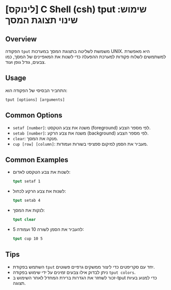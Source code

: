 # [לינוקס] C Shell (csh) tput שימוש: שינוי תצוגת המסך

## Overview
הפקודה `tput` משמשת לשליטה בתצוגת המסך במערכות UNIX. היא מאפשרת למשתמשים לשלוח פקודות למערכת ההפעלה כדי לשנות את המאפיינים של המסך, כמו צבעים, גודל גופן ועוד.

## Usage
התחביר הבסיסי של הפקודה הוא:
```
tput [options] [arguments]
```

## Common Options
- `setaf [number]`: משנה את צבע הטקסט (foreground) לפי מספר הצבע.
- `setab [number]`: משנה את צבע הרקע (background) לפי מספר הצבע.
- `clear`: מנקה את המסך.
- `cup [row] [column]`: מעביר את הסמן למיקום ספציפי בשורות ועמודות.

## Common Examples
- לשנות את צבע הטקסט לאדום:
  ```csh
  tput setaf 1
  ```
  
- לשנות את צבע הרקע לכחול:
  ```csh
  tput setab 4
  ```

- לנקות את המסך:
  ```csh
  tput clear
  ```

- להעביר את הסמן לשורה 10 ועמודה 5:
  ```csh
  tput cup 10 5
  ```

## Tips
- השתמש בפקודת `tput` יחד עם סקריפטים כדי ליצור ממשקים גרפיים פשוטים.
- ניתן לבדוק אילו צבעים זמינים על ידי שימוש בפקודה `tput colors`.
- זכור לשחזר את הגדרות ברירת המחדל לאחר השימוש ב-tput כדי למנוע בעיות תצוגה.